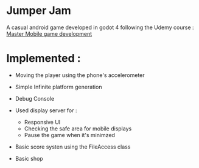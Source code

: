 # Jumper Jam

A casual android game developed in godot 4 following the Udemy course : [Master Mobile game development](https://www.udemy.com/course/mobile-game-godot)




# Implemented :
- Moving the player using the phone's accelerometer
- Simple Infinite platform generation
- Debug Console
- Used display server for :
  - Responsive UI
  - Checking the safe area for mobile displays
  - Pause the game when it's minimzed
  
- Basic score systen using the FileAccess class
- Basic shop
